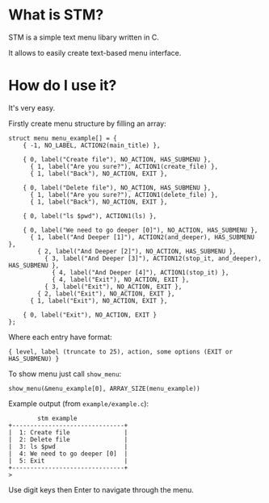 # What is STM?
STM is a simple text menu libary written in C.

It allows to easily create text-based menu interface.

# How do I use it?

It's very easy.

Firstly create menu structure by filling an array:

	struct menu menu_example[] = {
		{ -1, NO_LABEL, ACTION2(main_title) },

		{ 0, label("Create file"), NO_ACTION, HAS_SUBMENU },
		  { 1, label("Are you sure?"), ACTION1(create_file) },
		  { 1, label("Back"), NO_ACTION, EXIT },

		{ 0, label("Delete file"), NO_ACTION, HAS_SUBMENU },
		  { 1, label("Are you sure?"), ACTION1(delete_file) },
		  { 1, label("Back"), NO_ACTION, EXIT },
		
		{ 0, label("ls $pwd"), ACTION1(ls) },
		
		{ 0, label("We need to go deeper [0]"), NO_ACTION, HAS_SUBMENU },
		  { 1, label("And Deeper [1]"), ACTION2(and_deeper), HAS_SUBMENU },
		    { 2, label("And Deeper [2]"), NO_ACTION, HAS_SUBMENU },
		      { 3, label("And Deeper [3]"), ACTION12(stop_it, and_deeper), HAS_SUBMENU },
		        { 4, label("And Deeper [4]"), ACTION1(stop_it) },
		        { 4, label("Exit"), NO_ACTION, EXIT },
		      { 3, label("Exit"), NO_ACTION, EXIT },
		    { 2, label("Exit"), NO_ACTION, EXIT },
		  { 1, label("Exit"), NO_ACTION, EXIT },

		{ 0, label("Exit"), NO_ACTION, EXIT }
	};
	
  Where each entry have format:
  
  	{ level, label (truncate to 25), action, some options (EXIT or HAS_SUBMENU) }
	
  To show menu just call `show_menu`:
    
    show_menu(&menu_example[0], ARRAY_SIZE(menu_example))
    
  Example output (from `example/example.c`):
  
		    stm example
	+-------------------------------+
	|  1: Create file               |
	|  2: Delete file               |
	|  3: ls $pwd                   |
	|  4: We need to go deeper [0]  |
	|  5: Exit                      |
	+-------------------------------+
	> 


  Use digit keys then Enter to navigate through the menu.
    
